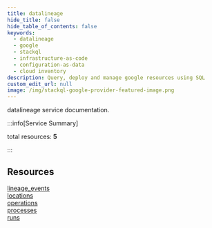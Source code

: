 ```yaml
---
title: datalineage
hide_title: false
hide_table_of_contents: false
keywords:
  - datalineage
  - google
  - stackql
  - infrastructure-as-code
  - configuration-as-data
  - cloud inventory
description: Query, deploy and manage google resources using SQL
custom_edit_url: null
image: /img/stackql-google-provider-featured-image.png
---
```


datalineage service documentation.

:::info[Service Summary]

total resources: __5__  

:::

## Resources
<div class="row">
<div class="providerDocColumn">
<a href="/services/datalineage/lineage_events/">lineage_events</a><br />
<a href="/services/datalineage/locations/">locations</a><br />
<a href="/services/datalineage/operations/">operations</a>
</div>
<div class="providerDocColumn">
<a href="/services/datalineage/processes/">processes</a><br />
<a href="/services/datalineage/runs/">runs</a>
</div>
</div>